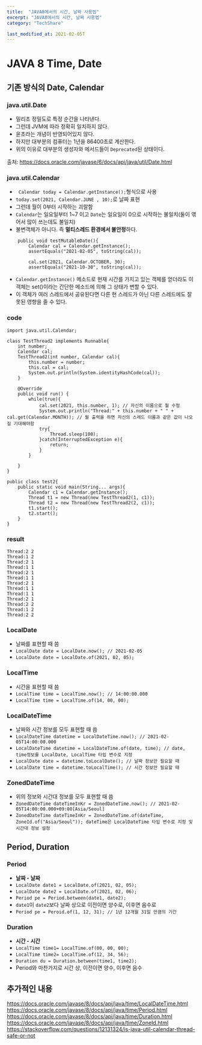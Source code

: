 ```yaml
---
title:  "JAVA8에서의 시간, 날짜 사용법"
excerpt: "JAVA8에서의 시간, 날짜 사용법"
category: "TechShare"

last_modified_at: 2021-02-05T
---
```


# JAVA 8 Time, Date
## 기존 방식의 Date, Calendar
### java.util.Date

* 밀리초 정밀도로 특정 순간을 나타낸다.
* 그런데 JVM에 따라 정확히 일치하지 않다.
* 윤초라는 개념이 반영되어있지 않다.
* 하지만 대부분의 컴퓨터는 1년을 86400초로 계산한다.
* 위의 이유로 대부분의 생성자와 메서드들이 `Deprecated`된 상태이다.
 
 출처: https://docs.oracle.com/javase/6/docs/api/java/util/Date.html

 ### java.util.Calendar

* ` Calendar today = Calendar.getInstance();`형식으로 사용
* `today.set(2021, Calendar.JUNE , 10);`로 날짜 표현
* 그런데 월이 0부터 시작하는 괴랄함
* `Calendar`는 일요일부터 1~7 이고 `Date`는 일요일이 0으로 시작하는 불일치(둘이 엮어서 많이 쓰는데도 불일치)
* 불변객체가 아니다. 즉 **멀티스레드 환경에서 불안정**하다.

```
    public void testMutableDate(){
        Calendar cal = Calendar.getInstance();
        assertEquals("2021-02-05", toString(cal));
        
        cal.set(2021, Calendar.OCTOBER, 30);
        assertEquals("2021-10-30", toString(cal));
```

* `Calendar.getInstance()` 메소드로 현재 시간를 가지고 있는 객체를 얻더라도 이 객체는 set()이라는 간단한 메소드에 의해 그 상태가 변할 수 있다. 
* 이 객체가 여러 스레드에서 공유된다면 다른 현 스레드가 아닌 다른 스레드에도 잘못된 영향을 줄 수 있다.

### code

```
import java.util.Calendar;

class TestThread2 implements Runnable{
    int number;
    Calendar cal;
    TestThread2(int number, Calendar cal){
        this.number = number;
        this.cal = cal;
        System.out.println(System.identityHashCode(cal));
    }

    @Override
    public void run() {
        while(true){
            cal.set(2021, this.number, 1); // 자신의 이름으로 월 수정
            System.out.println("Thread:" + this.number + " " + cal.get(Calendar.MONTH)); // 월 출력을 하면 자신의 스레드 이름과 같은 값이 나오길 기대해야함
            try{
                Thread.sleep(100);
            }catch(InterruptedException e){
                return;
            }
        }
        
    }
}

public class test2{
    public static void main(String... args){
        Calendar c1 = Calendar.getInstance();
        Thread t1 = new Thread(new TestThread2(1, c1));
        Thread t2 = new Thread(new TestThread2(2, c1));
        t1.start();
        t2.start();
    }
}

```

### result

```
Thread:2 2
Thread:1 2
Thread:2 1
Thread:1 1
Thread:2 1
Thread:1 1
Thread:2 1
Thread:1 1
Thread:1 1
Thread:2 1
Thread:2 2
Thread:1 2
Thread:2 2
```

### LocalDate

* 날짜를 표현할 때 씀
* `LocalDate date = LocalDate.now(); // 2021-02-05`
* `LocalDate date = LocalDate.of(2021, 02, 05);`

### LocalTime

* 시간을 표현할 때 씀
* `LocalTime time = LocalTime.now(); // 14:00:00.000`
* `LocalTime time = LocalTime.of(14, 00, 00);`

### LocalDateTime

* 날짜와 시간 정보를 모두 표현할 때 씀
* `LocalDateTime datetime = LocalDateTime.now(); // 2021-02-05T14:00:00.000`
* `LocalDateTime datetime = LocalDateTime.of(date, time); // date, time정보를 LocalDate, LocalTime 타입 변수로 지정`
* `LocalDate date = datetime.toLocalDate(); // 날짜 정보만 필요할 때`
* `LocalDate time = datetime.toLocalTime(); // 시간 정보만 필요할 때`

### ZonedDateTime

* 위의 정보와 시간대 정보를 모두 표현할 때 씀
* `ZonedDateTime dateTimeInKr = ZonedDateTime.now(); // 2021-02-05T14:00:00.000+09:00[Asia/Seoul]`
* `ZonedDateTime dateTimeInKr = ZonedDateTime.of(dateTime, ZoneId.of("Asia/Seoul")); dateTime은 LocalDateTime 타입 변수로 지정 및 시간대 정보 설정`


## Period, Duration
### Period

* **날짜 - 날짜**
* `LocalDate date1 = LocalDate.of(2021, 02, 05);`
* `LocalDate date2 = LocalDate.of(2021, 02, 06);`
* `Period pe = Period.between(date1, date2);`
* `date1`이 `date2`보다 날짜 상으로 이전이면 양수로, 이후면 음수로
* `Period pe = Peroid.of(1, 12, 31); // 1년 12개월 31일 만큼의 기간`

### Duration

* **시간 - 시간**
* `LocalTime time1= LocalTime.of(00, 00, 00);`
* `LocalTime time2= LocalTime.of(12, 34, 56);`
* `Duration du = Duration.between(time1, time2);`
* Period와 마찬가지로 시간 상, 이전이면 양수, 이후면 음수

## 추가적인 내용

https://docs.oracle.com/javase/8/docs/api/java/time/LocalDateTime.html
https://docs.oracle.com/javase/8/docs/api/java/time/Period.html
https://docs.oracle.com/javase/8/docs/api/java/time/Duration.html
https://docs.oracle.com/javase/8/docs/api/java/time/ZoneId.html
https://stackoverflow.com/questions/12131324/is-java-util-calendar-thread-safe-or-not